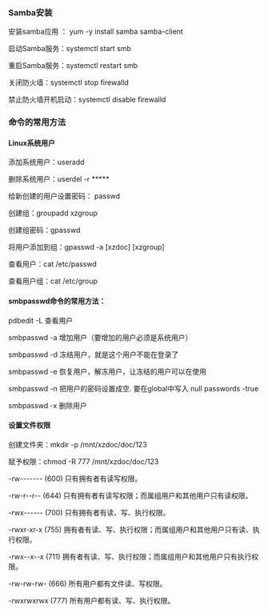 ### Samba安装

安装samba应用 ： yum -y install samba samba-client 

启动Samba服务：systemctl start smb

重启Samba服务：systemctl restart smb

关闭防火墙：systemctl stop firewalld

禁止防火墙开机启动：systemctl disable firewalld

### 命令的常用方法

#### Linux系统用户

添加系统用户：useradd 

删除系统用户：userdel -r *****	

给新创建的用户设置密码：  passwd 

创建组：groupadd xzgroup

创建组密码：gpasswd 

将用户添加到组：gpasswd -a [xzdoc] [xzgroup]

查看用户：cat /etc/passwd

查看用户组：cat /etc/group
	

#### smbpasswd命令的常用方法：

pdbedit -L			查看用户

smbpasswd -a 	增加用户（要增加的用户必须是系统用户）

smbpasswd -d 	冻结用户，就是这个用户不能在登录了

smbpasswd -e 	恢复用户，解冻用户，让冻结的用户可以在使用

smbpasswd -n 	把用户的密码设置成空. 要在global中写入 null passwords -true

smbpasswd -x 	删除用户

#### 设置文件权限

创建文件夹：mkdir -p /mnt/xzdoc/doc/123

赋予权限：chmod -R 777 /mnt/xzdoc/doc/123

-rw------- (600)    只有拥有者有读写权限。

-rw-r--r-- (644)    只有拥有者有读写权限；而属组用户和其他用户只有读权限。

-rwx------ (700)    只有拥有者有读、写、执行权限。

-rwxr-xr-x (755)    拥有者有读、写、执行权限；而属组用户和其他用户只有读、执行权限。

-rwx--x--x (711)    拥有者有读、写、执行权限；而属组用户和其他用户只有执行权限。

-rw-rw-rw- (666)    所有用户都有文件读、写权限。

-rwxrwxrwx (777)    所有用户都有读、写、执行权限。



